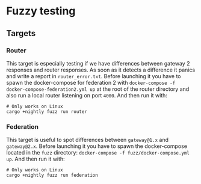 # Fuzzy testing

## Targets

### Router

This target is especially testing if we have differences between gateway 2 responses and router responses. As soon as it detects a difference it panics and write a report in `router_error.txt`.
Before launching it you have to spawn the docker-compose for federation 2 with `docker-compose -f docker-compose-federation2.yml up` at the root of the router directory and also run a local router listening on port `4000`.
And then run it with:

```
# Only works on Linux
cargo +nightly fuzz run router
```

### Federation

This target is useful to spot differences between `gateway@1.x` and `gateway@2.x`. Before launching it you have to spawn the docker-compose located in the `fuzz` directory: `docker-compose -f fuzz/docker-compose.yml up`.
And then run it with:

```
# Only works on Linux
cargo +nightly fuzz run federation
```